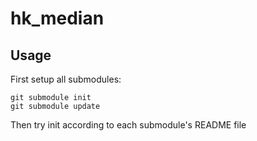 # hk_median

## Usage

First setup all submodules:

```
git submodule init
git submodule update
```

Then try init according to each submodule's README file


